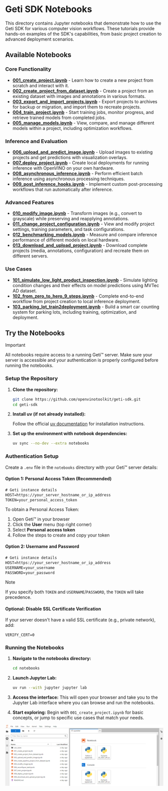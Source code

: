 # Geti SDK Notebooks

This directory contains Jupyter notebooks that demonstrate how to use the Geti SDK for various computer vision workflows. These tutorials provide hands-on examples of the SDK's capabilities, from basic project creation to advanced deployment scenarios.

## Available Notebooks

### Core Functionality
- **[001_create_project.ipynb](001_create_project.ipynb)** - Learn how to create a new project from scratch and interact with it.
- **[002_create_project_from_dataset.ipynb](002_create_project_from_dataset.ipynb)** - Create a project from an existing dataset with images and annotations in various formats.
- **[003_export_and_import_projects.ipynb](003_export_and_import_projects.ipynb)** - Export projects to archives for backup or migration, and import them to recreate projects.
- **[004_train_project.ipynb](004_train_project.ipynb)** - Start training jobs, monitor progress, and retrieve trained models from completed jobs.
- **[005_manage_models.ipynb](005_manage_models.ipynb)** - View, compare, and manage different models within a project, including optimization workflows.

### Inference and Evaluation
- **[006_upload_and_predict_image.ipynb](006_upload_and_predict_image.ipynb)** - Upload images to existing projects and get predictions with visualization overlays.
- **[007_deploy_project.ipynb](007_deploy_project.ipynb)** - Create local deployments for running inference with OpenVINO on your own hardware.
- **[008_asynchronous_inference.ipynb](008_asynchronous_inference.ipynb)** - Perform efficient batch inference using asynchronous processing techniques.
- **[009_post_inference_hooks.ipynb](009_post_inference_hooks.ipynb)** - Implement custom post-processing workflows that run automatically after inference.

### Advanced Features
- **[010_modify_image.ipynb](010_modify_image.ipynb)** - Transform images (e.g., convert to grayscale) while preserving and reapplying annotations.
- **[011_change_project_configuration.ipynb](011_change_project_configuration.ipynb)** - View and modify project settings, training parameters, and task configurations.
- **[012_benchmarking_models.ipynb](012_benchmarking_models.ipynb)** - Measure and compare inference performance of different models on local hardware.
- **[013_download_and_upload_project.ipynb](013_download_and_upload_project.ipynb)** - Download complete projects (media, annotations, configuration) and recreate them on different servers.

### Use Cases
- **[101_simulate_low_light_product_inspection.ipynb](use_cases/101_simulate_low_light_product_inspection.ipynb)** - Simulate lighting condition changes and their effects on model predictions using MVTec AD dataset.
- **[102_from_zero_to_hero_9_steps.ipynb](use_cases/102_from_zero_to_hero_9_steps.ipynb)** - Complete end-to-end workflow from project creation to local inference deployment.
- **[103_parking_lot_train2deployment.ipynb](use_cases/103_parking_lot_train2deployment.ipynb)** - Build a smart car counting system for parking lots, including training, optimization, and deployment.

## Try the Notebooks

> [!IMPORTANT]
> All notebooks require access to a running Geti™ server.
> Make sure your server is accessible and your authentication is properly configured before running the notebooks.

### Setup the Repository

1. **Clone the repository:**
   ```bash
   git clone https://github.com/openvinotoolkit/geti-sdk.git
   cd geti-sdk
   ```

2. **Install uv (if not already installed):**
   
   Follow the official [uv documentation](https://docs.astral.sh/uv/getting-started/installation/) for installation instructions.

3. **Set up the environment with notebook dependencies:**
   ```bash
   uv sync --no-dev --extra notebooks
   ```

### Authentication Setup

Create a `.env` file in the `notebooks` directory with your Geti™ server details:

#### Option 1: Personal Access Token (Recommended)
```shell
# Geti instance details
HOST=https://your_server_hostname_or_ip_address
TOKEN=your_personal_access_token
```

To obtain a Personal Access Token:
1. Open Geti™ in your browser
2. Click the **User** menu (top right corner)
3. Select **Personal access token**
4. Follow the steps to create and copy your token

#### Option 2: Username and Password
```shell
# Geti instance details
HOST=https://your_server_hostname_or_ip_address
USERNAME=your_username
PASSWORD=your_password
```

> [!NOTE]
> If you specify both `TOKEN` and `USERNAME`/`PASSWORD`, the `TOKEN` will take precedence.


#### Optional: Disable SSL Certificate Verification
If your server doesn't have a valid SSL certificate (e.g., private network), add:
```shell
VERIFY_CERT=0
```

### Running the Notebooks

1. **Navigate to the notebooks directory:**
   ```bash
   cd notebooks
   ```

2. **Launch Jupyter Lab:**
   ```bash
   uv run --with jupyter jupyter lab
   ```

3. **Access the interface:**
   This will open your browser and take you to the Jupyter Lab interface where you can browse and run the notebooks.

4. **Start exploring:**
   Begin with `001_create_project.ipynb` for basic concepts, or jump to specific use cases that match your needs.

![Jupyter lab landing page](../docs/source/images/jupyter_lab_landing_page.png)